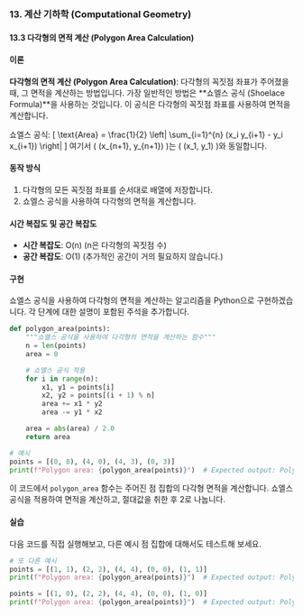 ### 13. 계산 기하학 (Computational Geometry)

#### 13.3 다각형의 면적 계산 (Polygon Area Calculation)

#### 이론
**다각형의 면적 계산 (Polygon Area Calculation)**: 다각형의 꼭짓점 좌표가 주어졌을 때, 그 면적을 계산하는 방법입니다. 가장 일반적인 방법은 **쇼엘스 공식 (Shoelace Formula)**을 사용하는 것입니다. 이 공식은 다각형의 꼭짓점 좌표를 사용하여 면적을 계산합니다.

쇼엘스 공식:
\[ \text{Area} = \frac{1}{2} \left| \sum_{i=1}^{n} (x_i y_{i+1} - y_i x_{i+1}) \right| \]
여기서 \( (x_{n+1}, y_{n+1}) \)는 \( (x_1, y_1) \)와 동일합니다.

#### 동작 방식
1. 다각형의 모든 꼭짓점 좌표를 순서대로 배열에 저장합니다.
2. 쇼엘스 공식을 사용하여 다각형의 면적을 계산합니다.

#### 시간 복잡도 및 공간 복잡도
- **시간 복잡도**: O(n) (n은 다각형의 꼭짓점 수)
- **공간 복잡도**: O(1) (추가적인 공간이 거의 필요하지 않습니다.)

#### 구현
쇼엘스 공식을 사용하여 다각형의 면적을 계산하는 알고리즘을 Python으로 구현하겠습니다. 각 단계에 대한 설명이 포함된 주석을 추가합니다.

```python
def polygon_area(points):
    """쇼엘스 공식을 사용하여 다각형의 면적을 계산하는 함수"""
    n = len(points)
    area = 0

    # 쇼엘스 공식 적용
    for i in range(n):
        x1, y1 = points[i]
        x2, y2 = points[(i + 1) % n]
        area += x1 * y2
        area -= y1 * x2

    area = abs(area) / 2.0
    return area

# 예시
points = [(0, 0), (4, 0), (4, 3), (0, 3)]
print(f"Polygon area: {polygon_area(points)}")  # Expected output: Polygon area: 12.0
```

이 코드에서 `polygon_area` 함수는 주어진 점 집합의 다각형 면적을 계산합니다. 쇼엘스 공식을 적용하여 면적을 계산하고, 절대값을 취한 후 2로 나눕니다.

#### 실습
다음 코드를 직접 실행해보고, 다른 예시 점 집합에 대해서도 테스트해 보세요.

```python
# 또 다른 예시
points = [(1, 1), (2, 2), (4, 4), (0, 0), (1, 1)]
print(f"Polygon area: {polygon_area(points)}")  # Expected output: Polygon area: 0.0 (degenerate polygon)

points = [(1, 0), (2, 2), (4, 4), (0, 0), (1, 0)]
print(f"Polygon area: {polygon_area(points)}")  # Expected output: Polygon area: 4.0
```
